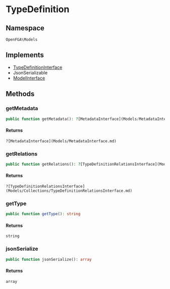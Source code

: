 # TypeDefinition


## Namespace
`OpenFGA\Models`

## Implements
* [TypeDefinitionInterface](Models/TypeDefinitionInterface.md)
* JsonSerializable
* [ModelInterface](Models/ModelInterface.md)

## Methods
### getMetadata

```php
public function getMetadata(): ?[MetadataInterface](Models/MetadataInterface.md)
```



#### Returns
`?[MetadataInterface](Models/MetadataInterface.md)` 

### getRelations

```php
public function getRelations(): ?[TypeDefinitionRelationsInterface](Models/Collections/TypeDefinitionRelationsInterface.md)
```



#### Returns
`?[TypeDefinitionRelationsInterface](Models/Collections/TypeDefinitionRelationsInterface.md)` 

### getType

```php
public function getType(): string
```



#### Returns
`string` 

### jsonSerialize

```php
public function jsonSerialize(): array
```



#### Returns
`array` 

